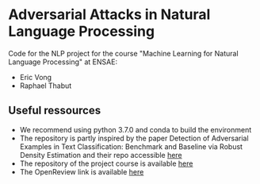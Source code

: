 # Adversarial Attacks in Natural Language Processing

Code for the NLP project for the course "Machine Learning for Natural Language Processing" at ENSAE:
* Eric Vong
* Raphael Thabut

## Useful ressources 

* We recommend using python 3.7.0 and conda to build the environment
* The repository is partly inspired by the paper Detection of Adversarial Examples in Text Classification: Benchmark and Baseline via Robust Density Estimation and their repo accessible [here](https://github.com/bangawayoo/adversarial-examples-in-text-classification)
* The repository of the project course is available [here](https://github.com/PierreColombo/NLP_ENSAE_2023/blob/main/project/project_2_attacks.md)
* The OpenReview link is available [here](https://openreview.net/forum?id=xw3jLmfMKhC)